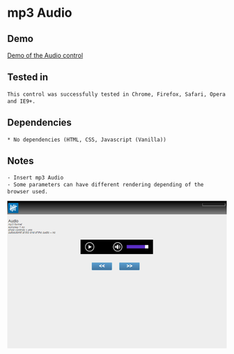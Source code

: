 mp3 Audio
=========

Demo
-------

[Demo of the Audio control](http://demo.askia.com/WebProd/cgi-bin/AskiaExt.dll?Action=StartSurvey&SurveyName=ADC2_Audio)

Tested in
-----------

    This control was successfully tested in Chrome, Firefox, Safari, Opera and IE9+.

Dependencies
-----------------

    * No dependencies (HTML, CSS, Javascript (Vanilla))

Notes
-------

	- Insert mp3 Audio
    - Some parameters can have different rendering depending of the browser used.

![screenshot](/demo/adc2-audio.png)